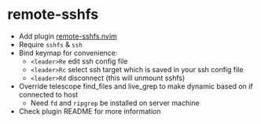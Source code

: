 # remote-sshfs

- Add plugin [remote-sshfs.nvim](https://github.com/nosduco/remote-sshfs.nvim)
- Require `sshfs` & `ssh`
- Bind keymap for convenience:
    - `<leader>Re` edit ssh config file
    - `<leader>Rc` select ssh target which is saved in your ssh config file
    - `<leader>Rd` disconnect (this will unmount sshfs)
- Override telescope find_files and live_grep to make dynamic based on if connected to host
    - Need `fd` and `ripgrep` be installed on server machine
- Check plugin README for more information

<!-- vim: set ft=markdown: -->